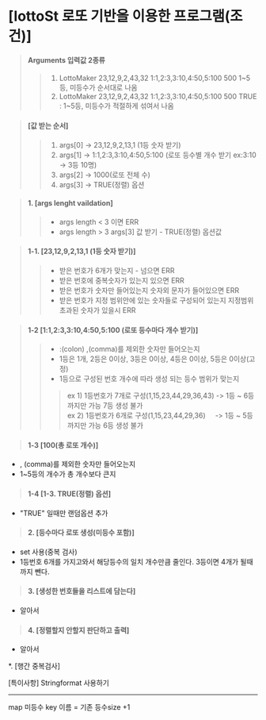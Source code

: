 # [lottoSt 로또 기반을 이용한 프로그램(조건)]

> #### Arguments 입력값 2종류
>> 1. LottoMaker 23,12,9,2,43,32 1:1,2:3,3:10,4:50,5:100 500       1~5등, 미등수가 순서대로 나옴</br>
>> 2. LottoMaker 23,12,9,2,43,32 1:1,2:3,3:10,4:50,5:100 500 TRUE : 1~5등, 미등수가 적절하게 섞여서 나옴

> #### [값 받는 순서]
>> 1. args[0] -> 23,12,9,2,13,1 (1등 숫자 받기)</br>
>> 2. args[1] -> 1:1,2:3,3:10,4:50,5:100 (로또 등수별 개수 받기 ex:3:10 -> 3등 10명)</br>
>> 3. args[2] -> 1000(로또 전체 수)</br>
>> 4. args[3] -> TRUE(정렬) 옵션</br>


> #### 1. [args lenght vaildation]
>> - args length < 3 이면 ERR
>> - args length > 3 args[3] 값 받기 - TRUE(정렬) 옵션값

> #### 1-1. [23,12,9,2,13,1 (1등 숫자 받기)]
>> - 받은 번호가 6개가 맞는지 - 넘으면 ERR
>> - 받은 번호에 중복숫자가 있는지 있으면 ERR
>> - 받은 번호가 숫자만 들어있는지 숫자외 문자가 들어있으면 ERR
>> - 받은 번호가 지정 범위안에 있는 숫자들로 구성되어 있는지 지정범위 초과된 숫자가 있을시 ERR

> #### 1-2 [1:1,2:3,3:10,4:50,5:100 (로또 등수마다 개수 받기)]
>> - :(colon) ,(comma)를 제외한 숫자만 들어오는지
>> - 1등은 1개, 2등은 0이상, 3등은 0이상, 4등은 0이상, 5등은 0이상(고정)
>> - 1등으로 구성된 번호 개수에 따라 생성 되는 등수 범위가 맞는지 
>>> ex 1) 1등번호가 7개로 구성(1,15,23,44,29,36,43) -> 1등 ~ 6등까지만 가능 7등 생성 불가 </br>
>>> ex 2) 1등번호가 6개로 구성(1,15,23,44,29,36) &nbsp;&nbsp;&nbsp; -> 1등 ~ 5등까지만 가능 6등 생성 불가 </br>

> #### 1-3 [100(총 로또 개수)]
- , (comma)를 제외한 숫자만 들어오는지
- 1~5등의 개수가 총 개수보다 큰지

> #### 1-4 [1-3. TRUE(정렬) 옵션]
- "TRUE" 일때만 랜덤옵션 추가

> #### 2. [등수마다 로또 생성(미등수 포함)]
- set 사용(중복 검사)
- 1등번호 6개를 가지고와서 해당등수의 일치 개수만큼 줄인다. 3등이면 4개가 될때까지 뺀다.

> #### 3. [생성한 번호들을 리스트에 담는다]
- 알아서

> #### 4. [정렬할지 안할지 판단하고 출력]
- 알아서


*. [행간 중복검사]

[특이사항]
Stringformat 사용하기

---------------------------
map 미등수 key 이름 = 기존 등수size +1 

